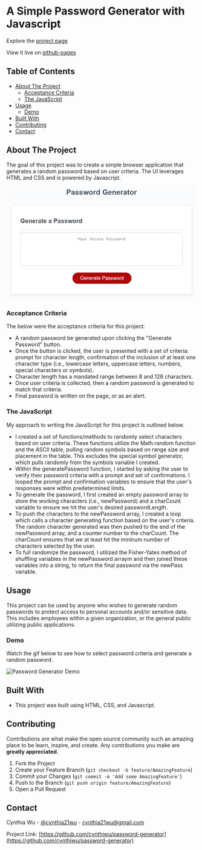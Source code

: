# A Simple Password Generator with Javascript

Explore the [project page](https://github.com/cynthiwu/password-generator)

View it live on [github-pages](https://cynthiwu.github.io/password-generator/)

## Table of Contents
- [About The Project](#about-the-project)
  - [Acceptance Criteria](#acceptance-criteria)
  - [The JavaScript](#the-javascript) 
- [Usage](#usage)
  - [Demo](#demo)
- [Built With](#built-with)
- [Contributing](#contributing)
- [Contact](#contact)


## About The Project

The goal of this project was to create a simple browser application that generates a random password based on user criteria. The UI leverages HTML and CSS and is powered by Javascript. 

![Project Snapshot](./Assets/03-javascript-homework-demo.png)

### Acceptance Criteria

The below were the acceptance criteria for this project:

* A random password be generated upon clicking the "Generate Password" button.
* Once the button is clicked, the user is presented with a set of criteria: prompt for character length, confirmation of the inclusion of at least one character type (i.e., lowercase letters, uppercase letters, numbers, special characters or symbols).
* Character length has a mandated range between 8 and 128 characters.
* Once user criteria is collected, then a random password is generated to match that criteria. 
* Final password is written on the page, or as an alert.

### The JavaScript
My approach to writing the JavaScript for this project is outlined below.

*  I created a set of functions/methods to randomly select characters based on user criteria. These functions utilize the Math.random function and the ASCII table, pulling random symbols based on range size and placement in the table. This excludes the special symbol generator, which pulls randomly from the symbols variable I created. 
* Within the generatePassword function, I started by asking the user to verify their password criteria with a prompt and set of confirmations. I looped the prompt and confirmation variables to ensure that the user's responses were within predetermined limits. 
* To generate the password, I first created an empty password array to store the working characters (i.e., newPassword) and a charCount variable to ensure we hit the user's desired passwordLength.
* To push the characters to the newPassword array, I created a loop which calls a character generating function based on the user's criteria. The random character generated was then pushed to the end of the newPassword array, and a counter number to the charCount. The charCount ensures that we at least hit the mininum number of characters selected by the user. 
* To full randomize the password, I utilized the Fisher-Yates method of shuffling variables in the newPassword arraym and then joined these variables into a string, to return the final password via the newPass variable. 

## Usage

This project can be used by anyone who wishes to generate random passwords to protect access to personal accounts and/or sensitive data. This includes employees within a given organization, or the general public utilizing public applications. 

### Demo

Watch the gif below to see how to select password criteria and generate a random password.  

![Password Generator Demo](./Assets/demo.gif)


## Built With

* This project was built using HTML, CSS, and Javascript.

## Contributing

Contributions are what make the open source community such an amazing place to be learn, inspire, and create. Any contributions you make are **greatly appreciated**.

1. Fork the Project
2. Create your Feature Branch (`git checkout -b feature/AmazingFeature`)
3. Commit your Changes (`git commit -m 'Add some AmazingFeature'`)
4. Push to the Branch (`git push origin feature/AmazingFeature`)
5. Open a Pull Request


## Contact

Cynthia Wu - [@cynthia21wu](https://twitter.com/cynthia21wu) - cynthia21wu@gmail.com

Project Link: [https://github.com/cynthiwu/password-generator](https://github.com/cynthiwu/password-generator)

